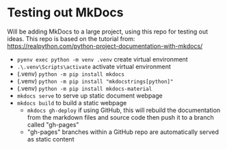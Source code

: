 # Testing out MkDocs

Will be adding MkDocs to a large project, using this repo for testing out ideas.
This repo is based on the tutorial from: <https://realpython.com/python-project-documentation-with-mkdocs/>

- `pyenv exec python -m venv .venv` create virtual environment
- `.\.venv\Scripts\activate` activate virtual environment
- (.venv) `python -m pip install mkdocs`
- (.venv) `python -m pip install "mkdocstrings[python]"`
- (.venv) `python -m pip install mkdocs-material`
- `mkdocs serve` to serve up static document webpage
- `mkdocs build` to build a static webpage
  - `mkdocs gh-deploy` if using GitHub, this will rebuild the documentation
  from the markdown files and source code then push it to a branch called "gh-pages"
  - "gh-pages" branches within a GitHub repo are automatically served as static content
